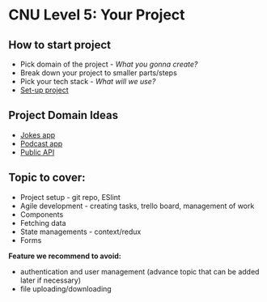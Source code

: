 # CNU Level 5: Your Project

## How to start project

- Pick domain of the project - _What you gonna create?_
- Break down your project to smaller parts/steps
- Pick your tech stack - _What will we use?_
- [Set-up project](https://gitlab.com/cngroupdk/sensei/public-materials/-/tree/main/npm-setup-example#npm-project-setup)

## Project Domain Ideas

- [Jokes app](https://github.com/cngroupdk/CNjokes)
- [Podcast app](https://www.listennotes.com/api/docs/)
- [Public API](https://github.com/public-apis/public-apis)

## Topic to cover:

- Project setup - git repo, ESlint
- Agile development - creating tasks, trello board, management of work
- Components
- Fetching data
- State managements - context/redux
- Forms

**Feature we recommend to avoid:**

- authentication and user management (advance topic that can be added later if necessary)
- file uploading/downloading
